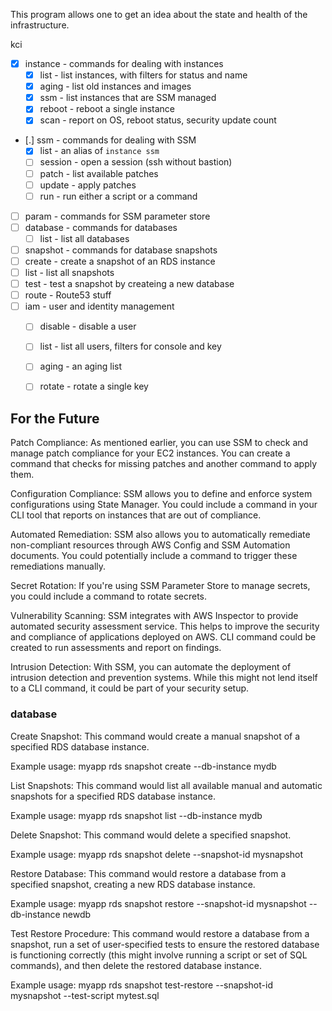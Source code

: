 
This program allows one to get an idea about the state and health of the
infrastructure.


kci

- [X] instance - commands for dealing with instances
  - [X] list - list instances, with filters for status and name
  - [X] aging - list old instances and images
  - [X] ssm - list instances that are SSM managed
  - [X] reboot - reboot a single instance
  - [X] scan - report on OS, reboot status, security update count
- [.] ssm - commands for dealing with SSM
  - [X] list - an alias of `instance ssm`
  - [ ] session - open a session (ssh without bastion)
  - [ ] patch - list available patches
  - [ ] update - apply patches
  - [ ] run - run either a script or a command
- [ ] param - commands for SSM parameter store 
- [ ] database - commands for databases
  - [ ] list - list all databases
- [ ] snapshot - commands for database snapshots
 - [ ] create - create a snapshot of an RDS instance
 - [ ] list - list all snapshots
 - [ ] test - test a snapshot by createing a new database
- [ ] route - Route53 stuff
- [ ] iam - user and identity management
  - [ ] disable - disable a user
  - [ ] list - list all users, filters for console and key
  - [ ] aging - an aging list
  - [ ] rotate - rotate a single key


## For the Future

Patch Compliance: As mentioned earlier, you can use SSM to check and manage patch
compliance for your EC2 instances. You can create a command that checks for missing
patches and another command to apply them.

Configuration Compliance: SSM allows you to define and enforce system configurations
using State Manager. You could include a command in your CLI tool that reports on
instances that are out of compliance.

Automated Remediation: SSM also allows you to automatically remediate non-compliant
resources through AWS Config and SSM Automation documents. You could potentially
include a command to trigger these remediations manually.

Secret Rotation: If you're using SSM Parameter Store to manage secrets, you could
include a command to rotate secrets.

Vulnerability Scanning: SSM integrates with AWS Inspector to provide automated
security assessment service. This helps to improve the security and compliance of
applications deployed on AWS. CLI command could be created to run assessments and
report on findings.

Intrusion Detection: With SSM, you can automate the deployment of intrusion detection
and prevention systems. While this might not lend itself to a CLI command, it could
be part of your security setup.


### database

Create Snapshot: This command would create a manual snapshot of a specified RDS
database instance.

Example usage: myapp rds snapshot create --db-instance mydb

List Snapshots: This command would list all available manual and automatic snapshots
for a specified RDS database instance.

Example usage: myapp rds snapshot list --db-instance mydb

Delete Snapshot: This command would delete a specified snapshot.

Example usage: myapp rds snapshot delete --snapshot-id mysnapshot

Restore Database: This command would restore a database from a specified snapshot,
creating a new RDS database instance.

Example usage: myapp rds snapshot restore --snapshot-id mysnapshot --db-instance
newdb

Test Restore Procedure: This command would restore a database from a snapshot, run a
set of user-specified tests to ensure the restored database is functioning correctly
(this might involve running a script or set of SQL commands), and then delete the
restored database instance.

Example usage: myapp rds snapshot test-restore --snapshot-id mysnapshot --test-script
mytest.sql



